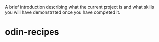 A brief introduction describing what the current project is and what skills you will have demonstrated once you have completed it.
# odin-recipes
